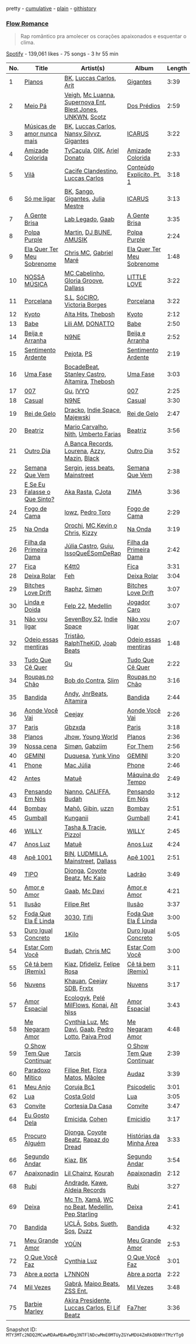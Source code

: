 pretty - [cumulative](/playlists/cumulative/37i9dQZF1DXaBt8AqnUnAs.md) - [plain](/playlists/plain/37i9dQZF1DXaBt8AqnUnAs) - [githistory](https://github.githistory.xyz/mackorone/spotify-playlist-archive/blob/main/playlists/plain/37i9dQZF1DXaBt8AqnUnAs)

### [Flow Romance](https://open.spotify.com/playlist/37i9dQZF1DXaBt8AqnUnAs)

> Rap romântico pra amolecer os corações apaixonados e esquentar o clima.

[Spotify](https://open.spotify.com/user/spotify) - 139,061 likes - 75 songs - 3 hr 55 min

| No. | Title | Artist(s) | Album | Length |
|---|---|---|---|---|
| 1 | [Planos](https://open.spotify.com/track/7eYEQnY6Lzh3Y8jSOt3xEF) | [BK](https://open.spotify.com/artist/1YOVBTvznjiDvtAj4ExHeo), [Luccas Carlos](https://open.spotify.com/artist/5WFFFHVqeVk5tLuYh2KjQy), [Arit](https://open.spotify.com/artist/4y2z9wsKIMNWZQXt343ZZS) | [Gigantes](https://open.spotify.com/album/4W2IL1NXpcbsYmGdAjeJGg) | 3:39 |
| 2 | [Meio Pá](https://open.spotify.com/track/7qDX7v5im9GW4Mf5WJu6y3) | [Veigh](https://open.spotify.com/artist/4YqwRbMLqGHRHLS1w2ZKse), [Mc Luanna](https://open.spotify.com/artist/6VpdTQWCRE01WVoEuby2a6), [Supernova Ent](https://open.spotify.com/artist/3prRKGJz16RRMRSIM97nHw), [Blest Jones](https://open.spotify.com/artist/58zckWmoqAOoqPtZggJ9OZ), [UNKWN](https://open.spotify.com/artist/1hKoauICyrx7JojasOI1EU), [Scotz](https://open.spotify.com/artist/2rb4yUz7taAlwIu5hobMv4) | [Dos Prédios](https://open.spotify.com/album/7ARyKbobUo0oE30Arwe67d) | 2:59 |
| 3 | [Músicas de amor nunca mais](https://open.spotify.com/track/6RgXU5moRK2kNovhLQV0Yq) | [BK](https://open.spotify.com/artist/1YOVBTvznjiDvtAj4ExHeo), [Luccas Carlos](https://open.spotify.com/artist/5WFFFHVqeVk5tLuYh2KjQy), [Nansy Silvvz](https://open.spotify.com/artist/2eKpDydKIHp3fkST2ZDB8s), [Gigantes](https://open.spotify.com/artist/6IRQqK4ODeABKC4kLRoiHe) | [ICARUS](https://open.spotify.com/album/4YxPiDQY2qbVb0tJHEhAxS) | 3:22 |
| 4 | [Amizade Colorida](https://open.spotify.com/track/5xvGmXJZyMQmvjjViYkFur) | [TyCaçula](https://open.spotify.com/artist/6Kttft2P91dY0WWBkcyuzp), [OIK](https://open.spotify.com/artist/1B5n6jsxvFldc6Nq8Wx8VJ), [Ariel Donato](https://open.spotify.com/artist/7H3XEvrS2PsNzM76MczgHJ) | [Amizade Colorida](https://open.spotify.com/album/7hznLbksGP4RpBEPGNAkd2) | 2:33 |
| 5 | [Vilã](https://open.spotify.com/track/6u7Z4HEvyBO8r0wWhgFEho) | [Cacife Clandestino](https://open.spotify.com/artist/2RKcy8YT2w2QYn0D7TjiIi), [Luccas Carlos](https://open.spotify.com/artist/5WFFFHVqeVk5tLuYh2KjQy) | [Conteúdo Explícito, Pt\. 1](https://open.spotify.com/album/1WoPJwd3VWWp2BU0f8tFz3) | 3:18 |
| 6 | [Só me ligar](https://open.spotify.com/track/31ySVMbs7U8LOuy7w4McR9) | [BK](https://open.spotify.com/artist/1YOVBTvznjiDvtAj4ExHeo), [Sango](https://open.spotify.com/artist/7e3FtKBIPLrIVm8g1FJMVg), [Gigantes](https://open.spotify.com/artist/6IRQqK4ODeABKC4kLRoiHe), [Julia Mestre](https://open.spotify.com/artist/1FnGKreDca8xq3juSi5hAE) | [ICARUS](https://open.spotify.com/album/4YxPiDQY2qbVb0tJHEhAxS) | 3:13 |
| 7 | [A Gente Brisa](https://open.spotify.com/track/1UmCtXyI4xCsTiyuZ92SgM) | [Lab Legado](https://open.spotify.com/artist/67gaNnayiWz4DzF4izQj1i), [Gaab](https://open.spotify.com/artist/2iK1rsbYstkSVn57M4s8ut) | [A Gente Brisa](https://open.spotify.com/album/69ijO5mr84PxDxlH9H6E4D) | 3:35 |
| 8 | [Polpa Purple](https://open.spotify.com/track/338ruJWh4eFFXth8zS3kMk) | [Martin](https://open.spotify.com/artist/72YwnRQOnQKDuPBLvaU8Uo), [DJ BUNE](https://open.spotify.com/artist/0cFkPerD9Of1QRBSyOx6cR), [AMUSIK](https://open.spotify.com/artist/48r1nXoaPXPSx1LoM0Rnzl) | [Polpa Purple](https://open.spotify.com/album/74W3c0cw9NaeG8H6nqUdUR) | 2:24 |
| 9 | [Ela Quer Ter Meu Sobrenome](https://open.spotify.com/track/1RqstZfFa7b2q51pr8Ww8s) | [Chris MC](https://open.spotify.com/artist/0obu7Om4zu9ahul5DI4JtY), [Gabriel Maré](https://open.spotify.com/artist/1biHMI6ghANuhdOWKRcwJL) | [Ela Quer Ter Meu Sobrenome](https://open.spotify.com/album/1voebdY5yCRnEhSeU6BUiY) | 1:48 |
| 10 | [NOSSA MÚSICA](https://open.spotify.com/track/1Q1d5yjdXpcedKFJR3p7Ir) | [MC Cabelinho](https://open.spotify.com/artist/1WQBwwssN6r8DSjUlkyUGW), [Gloria Groove](https://open.spotify.com/artist/7rXMvXRnWHaSwnVvPeUUfw), [Dallass](https://open.spotify.com/artist/4LAFtDzlQM89xov636hMVv) | [LITTLE LOVE](https://open.spotify.com/album/0YSpRv5TQFxz2im8ijEglV) | 3:22 |
| 11 | [Porcelana](https://open.spotify.com/track/7KF5WHohqVUMp0u2YERAxC) | [S.L](https://open.spotify.com/artist/1HL4XnqBcZ6tWwtBpuUC4P), [SóCIRO](https://open.spotify.com/artist/3rS2eMg4fwgs0ViHxkxuUz), [Victoria Borges](https://open.spotify.com/artist/14uWOhZulypuhHdd2yshm2) | [Porcelana](https://open.spotify.com/album/2UppKnGjN1wYqyvHIr4bCu) | 3:22 |
| 12 | [Kyoto](https://open.spotify.com/track/0Te9kCSKeaet7D6Y1yewiw) | [Alta Hits](https://open.spotify.com/artist/5gSCmAPeZWVeVIfW2i2Pyv), [Thebosh](https://open.spotify.com/artist/6NCFegwTfE1dbVEOPrAGxI) | [Kyoto](https://open.spotify.com/album/3wChJGLMZmHjWOALRqH1QZ) | 2:12 |
| 13 | [Babe](https://open.spotify.com/track/6kwxjtKTRxI4wC6aCRtKdc) | [Lili AM](https://open.spotify.com/artist/45IsqSgzBYXprOizrPgadw), [DONATTO](https://open.spotify.com/artist/60Weneae5YHv3X6F3pyZkQ) | [Babe](https://open.spotify.com/album/6dPEtY6LwZVgv81ibwXBRr) | 2:50 |
| 14 | [Beija e Arranha](https://open.spotify.com/track/1Oqz1CXHrofnUs4lL0fhLa) | [N9NE](https://open.spotify.com/artist/15alwx15s1tZ2Gl9zF6Abv) | [Beija e Arranha](https://open.spotify.com/album/2y8gYJ78u7TLa3iZaYxOV3) | 2:52 |
| 15 | [Sentimento Ardente](https://open.spotify.com/track/3tnD41SFomx83APz4KijCO) | [Pejota](https://open.spotify.com/artist/3W10YNoIzqgJymjc5ULDzu), [PS](https://open.spotify.com/artist/5iktjCeO7xYp63JGwmxP68) | [Sentimento Ardente](https://open.spotify.com/album/2Q5UQSzz1WuQ0B2F09G852) | 2:19 |
| 16 | [Uma Fase](https://open.spotify.com/track/6S3gyNari7dw45LUDIgHiY) | [BocadeBeat](https://open.spotify.com/artist/78Rzv5uXNUOB9WM3tl22bq), [Stanley Castro](https://open.spotify.com/artist/7LLv5yYIB0JNOIiYBeOGah), [Altamira](https://open.spotify.com/artist/12xPPAGu03vdZR3AmWNIxZ), [Thebosh](https://open.spotify.com/artist/6NCFegwTfE1dbVEOPrAGxI) | [Uma Fase](https://open.spotify.com/album/0HdAgsDoFN2G97R0QPqZmb) | 3:03 |
| 17 | [007](https://open.spotify.com/track/2njbBR4M1VvVgJkdeAu399) | [Gu](https://open.spotify.com/artist/08vwQJxPdhUyPBxT4Tf0cS), [IVYO](https://open.spotify.com/artist/3HbuQbAHMPwBb4mQyNllCa) | [007](https://open.spotify.com/album/6jOku5EvAp40xZO4vzZZek) | 2:25 |
| 18 | [Casual](https://open.spotify.com/track/6FFsKesuw6oJKJ0WACbpPn) | [N9NE](https://open.spotify.com/artist/15alwx15s1tZ2Gl9zF6Abv) | [Casual](https://open.spotify.com/album/6ACqA0GV9YblnMQPIS93Zu) | 3:30 |
| 19 | [Rei de Gelo](https://open.spotify.com/track/0qW5Y9jLq21f6FqqsSfaPD) | [Dracko](https://open.spotify.com/artist/6gOq16KSO2ORGiVS7yDZHY), [Indie Space](https://open.spotify.com/artist/0W1Rb8JlinMAExLtluwWxr), [Majewski](https://open.spotify.com/artist/7rddKaBLeToWjektrVnUCm) | [Rei de Gelo](https://open.spotify.com/album/1SiPQYbYRAgwGFjBVXtEHQ) | 2:47 |
| 20 | [Beatriz](https://open.spotify.com/track/3QwHCbCAfFmx0IuK6RSjGw) | [Mario Carvalho](https://open.spotify.com/artist/4OlnpVS0Klu05G7Lzt9z7N), [Nith](https://open.spotify.com/artist/3OZbEO1ofELMzNrleV5Umb), [Umberto Farias](https://open.spotify.com/artist/492gqhw68fQQLpz0QVpbmz) | [Beatriz](https://open.spotify.com/album/4BmL8fybONwICkAbbzQwBP) | 3:56 |
| 21 | [Outro Dia](https://open.spotify.com/track/10cGYECUNpFbVCZUMLGP5r) | [A Banca Records](https://open.spotify.com/artist/0Do6bAo2kcVLp7ekzypskJ), [Lourena](https://open.spotify.com/artist/3jLj1sAQaEpLpktyJmyGIh), [Azzy](https://open.spotify.com/artist/1uf8uSErmKc3JVtmjVBZ83), [Mazin](https://open.spotify.com/artist/7HfzPKhDGOQMVTbRrDY8Te), [Black](https://open.spotify.com/artist/2UzbrOSDiSjcLFN8wZ4bz2) | [Outro Dia](https://open.spotify.com/album/4OpLG18GdHYN3FamTxiP5o) | 3:52 |
| 22 | [Semana Que Vem](https://open.spotify.com/track/545IGh8s0x4tniaiBLHL6t) | [Sergin](https://open.spotify.com/artist/45lMcW3J9GBxK5zdc6bOlW), [jess beats](https://open.spotify.com/artist/7uskxjQtkzfiqHCNIIv3gD), [Mainstreet](https://open.spotify.com/artist/25XJqeReVV38w0tR04GGBd) | [Semana Que Vem](https://open.spotify.com/album/0PNPJgvlQ02inKikpj3dJf) | 2:38 |
| 23 | [E Se Eu Falasse o Que Sinto?](https://open.spotify.com/track/68WBThXJjEP9XyzFHppAdX) | [Aka Rasta](https://open.spotify.com/artist/1beK7BpUs2hTagfzLUb1HB), [CJota](https://open.spotify.com/artist/5qvphJwi72TG198xn5VVYH) | [ZIMA](https://open.spotify.com/album/2jTUSGIQ6bUClribNqzoTf) | 3:36 |
| 24 | [Fogo de Cama](https://open.spotify.com/track/6998l50tOJbGCzzidvT6HU) | [lowz](https://open.spotify.com/artist/03t6CvukafsNbQU1OD2n3q), [Pedro Toro](https://open.spotify.com/artist/2FHYFId438DDYQT3crCjvf) | [Fogo de Cama](https://open.spotify.com/album/1leLZDQu9XTBYnCx1CqrLN) | 2:29 |
| 25 | [Na Onda](https://open.spotify.com/track/0yNT55PxVoLMHb75JaF2s0) | [Orochi](https://open.spotify.com/artist/3rfM2cGqF6DB0kUyytMkXx), [MC Kevin o Chris](https://open.spotify.com/artist/2UMj7NCbuqy1yUZmiSYGjJ), [Kizzy](https://open.spotify.com/artist/2NMYOlZHIEsSq7pp5jBjic) | [Na Onda](https://open.spotify.com/album/3Vj7xdxkZg832MNCRvongO) | 3:19 |
| 26 | [Filha da Primeira Dama](https://open.spotify.com/track/1ys92qqJhLRgD3jaTPCfs2) | [Júlia Castro](https://open.spotify.com/artist/0erBEEMgeNCyNWxbV462iH), [Guiu](https://open.spotify.com/artist/4Ll7ZvCVTwveULVP2Ze0px), [IssoQueÉSomDeRap](https://open.spotify.com/artist/43DrL9cHm49HEwg85idE2c) | [Filha da Primeira Dama](https://open.spotify.com/album/08WzAYR9WHtIJUnNCcfvtj) | 2:42 |
| 27 | [Fica](https://open.spotify.com/track/5XoCHhUCrv2seffIGVzJ3x) | [K4tt0](https://open.spotify.com/artist/5YpokbwUkNnmqyKVJiO2E3) | [Fica](https://open.spotify.com/album/4ms8gh4HzAV6LLWSfMB6jO) | 3:31 |
| 28 | [Deixa Rolar](https://open.spotify.com/track/4FDp39kZIKmTFPbk3H1Yyj) | [Feh](https://open.spotify.com/artist/3bMQmsnuvak2a7fOQagiCP) | [Deixa Rolar](https://open.spotify.com/album/2rKnz0qzTwOIj9xoXbdc6e) | 3:04 |
| 29 | [Bitches Love Drift](https://open.spotify.com/track/4EV9GgS6sclpSM1uEQOLAe) | [Raphz](https://open.spotify.com/artist/4rZlMMcqyacZ9K3cHdSPff), [Simøn](https://open.spotify.com/artist/6KYSq6KA65FmCpiu0CP7bA) | [Bitches Love Drift](https://open.spotify.com/album/6sI6xaEkXWnrdhHVPTy3sq) | 3:07 |
| 30 | [Linda e Doida](https://open.spotify.com/track/2YyXU2abqxPVHOLwHh82hw) | [Felp 22](https://open.spotify.com/artist/56IPf5d631ccKOTmo8RFHK), [Medellin](https://open.spotify.com/artist/06zC1Z0YDLeWPBLIEAkswh) | [Jogador Caro](https://open.spotify.com/album/0f4FxrXUKmE3fW1ZpHodQ4) | 3:07 |
| 31 | [Não vou ligar](https://open.spotify.com/track/2VIsoRklgdGgjcIbC48XZy) | [SevenBoy S2](https://open.spotify.com/artist/1FP2bJmYzpybBJcVADrfDf), [Indie Space](https://open.spotify.com/artist/0W1Rb8JlinMAExLtluwWxr) | [Não vou ligar](https://open.spotify.com/album/5t6U7eyQPn7au3b8gcYYR5) | 2:07 |
| 32 | [Odeio essas mentiras](https://open.spotify.com/track/7xJ11ysIukKgx2OHrwij01) | [Tristão](https://open.spotify.com/artist/4VYCiHxylPSMQEa9KlTJHH), [RalphTheKiD](https://open.spotify.com/artist/6Hmszyqw2GWY3X0yt0k1lw), [Joab Beats](https://open.spotify.com/artist/26B7Vxj9wBzF8wsDTK6IHh) | [Odeio essas mentiras](https://open.spotify.com/album/2nfK3xCUQ88ix9MaaRZPM7) | 1:48 |
| 33 | [Tudo Que Cê Quer](https://open.spotify.com/track/3owVuCE1JenyUfQxP5JHDt) | [Gu](https://open.spotify.com/artist/08vwQJxPdhUyPBxT4Tf0cS) | [Tudo Que Cê Quer](https://open.spotify.com/album/3K2MLjC4hP6aXFtumBbZ2O) | 2:22 |
| 34 | [Roupas no Chão](https://open.spotify.com/track/3qE9OsjCqqqoPt37gteH7c) | [Bob do Contra](https://open.spotify.com/artist/4DITWCDQL8b3VZTBYpNDR9), [Slim](https://open.spotify.com/artist/11pesIvjRGgS7uZoRmcNRW) | [Roupas no Chão](https://open.spotify.com/album/1JteEifcbCQHecG2OKq2Dx) | 3:16 |
| 35 | [Bandida](https://open.spotify.com/track/4fIvS3ICO3hBNgExxAFnpr) | [Andy](https://open.spotify.com/artist/3IHfZEC6zpFC24Ox8T8Q3G), [JnrBeats](https://open.spotify.com/artist/6XDB7IrLqvgRgI0ZrQ9hqt), [Altamira](https://open.spotify.com/artist/12xPPAGu03vdZR3AmWNIxZ) | [Bandida](https://open.spotify.com/album/5o7PFqgE2pdaZDM1BCoVfu) | 2:44 |
| 36 | [Aonde Você Vai](https://open.spotify.com/track/6FDnM5lgZhrReSaG1BdMe6) | [Ceejay](https://open.spotify.com/artist/153LZ8U45hIJBW9o1yu7sG) | [Aonde Você Vai](https://open.spotify.com/album/5uHk8W5iA4Qlo2u4dd3snP) | 2:26 |
| 37 | [Paris](https://open.spotify.com/track/6elpDIHMkVz82eRatb9tsj) | [Gbzxda](https://open.spotify.com/artist/0FqJvK48dvsnQudqvrfix1) | [Paris](https://open.spotify.com/album/62XZI52lD7pUCTztlLrK44) | 3:18 |
| 38 | [Planos](https://open.spotify.com/track/1aUFFFit7FQrtDetTz5aOZ) | [Jhow](https://open.spotify.com/artist/53lrUpwDAdUp9ix7Xotwgy), [Young World](https://open.spotify.com/artist/3xryEc7ue6lV1kr3dp5PXY) | [Planos](https://open.spotify.com/album/2oD4ArW9n7hJm8LFgGbYSB) | 2:36 |
| 39 | [Nossa cena](https://open.spotify.com/track/4hwHj34DXGqKvRkU3IWRwz) | [Simøn](https://open.spotify.com/artist/6KYSq6KA65FmCpiu0CP7bA), [Gabziim](https://open.spotify.com/artist/7BWtfkxYpBQaca6WNohCQ6) | [For Them](https://open.spotify.com/album/7zphW3RhS13Rrpz7FfPUaP) | 2:56 |
| 40 | [GEMINI](https://open.spotify.com/track/1vrkzEsrowxRKGaj4eiMsF) | [Duquesa](https://open.spotify.com/artist/1JlC6XG7lkwT6GzgQB9xOx), [Yunk Vino](https://open.spotify.com/artist/460m2YG30duLCuHwFdiLgX) | [GEMINI](https://open.spotify.com/album/1HnkY3D40gemQBmZ9azWX2) | 3:20 |
| 41 | [Phone](https://open.spotify.com/track/4MLf65UBiNnLtqBhlliNyM) | [Mac Júlia](https://open.spotify.com/artist/0xXEI1dXDaCOmkIPNYtPWF) | [Phone](https://open.spotify.com/album/2bPSxJj209g3KOyyA44RPL) | 2:46 |
| 42 | [Antes](https://open.spotify.com/track/2XymTaHTrQWDEuSyhfZvqF) | [Matuê](https://open.spotify.com/artist/5nP8x4uEFjAAmDzwOEc9b8) | [Máquina do Tempo](https://open.spotify.com/album/6ehm0SMBBoSxH8oSrFXre6) | 2:49 |
| 43 | [Pensando Em Nós](https://open.spotify.com/track/1AjW8I8Em6yW7RHtZPygIR) | [Nanno](https://open.spotify.com/artist/4UnPlU7ZiB5msWRpEDYsP3), [CALIFFA](https://open.spotify.com/artist/1PSbZri8ZpIcScw1WFMzjD), [Budah](https://open.spotify.com/artist/08zSkHjCY3ypH4gdBVHWgO) | [Pensando Em Nós](https://open.spotify.com/album/4rSPgWnwW140FHy2qR9RSd) | 3:12 |
| 44 | [Bombay](https://open.spotify.com/track/5dq7Ukc63AiAsC4Y9cBpJP) | [Mahô](https://open.spotify.com/artist/5B51c89els1SziVjz1WlLF), [Gibin](https://open.spotify.com/artist/7lC3tO6g2CQhlN0yeDVLDM), [uzzn](https://open.spotify.com/artist/67MmjOmWtHtGANmzJlnvAC) | [Bombay](https://open.spotify.com/album/2HK7NYlKLW42yyRY6I6PYI) | 2:51 |
| 45 | [Gumball](https://open.spotify.com/track/3CegdOeCCPTW9vP2KLb10w) | [Kunganii](https://open.spotify.com/artist/6Q52y6Y1JkSEMPnFSd5nlv) | [Gumball](https://open.spotify.com/album/3cXNC67o6QAYFzwo86RvVd) | 2:41 |
| 46 | [WILLY](https://open.spotify.com/track/2nmfojpIbGRmDa2UCfddYW) | [Tasha & Tracie](https://open.spotify.com/artist/5Gv1C1LY8pWiYcfcdjSNMT), [Pizzol](https://open.spotify.com/artist/1LvxqCO8GOAKkDzDOXfrAK) | [WILLY](https://open.spotify.com/album/5voxHC8bWiqFAw4toUcsZs) | 2:45 |
| 47 | [Anos Luz](https://open.spotify.com/track/0GYPcKDlsb8WEtJkkKdtgH) | [Matuê](https://open.spotify.com/artist/5nP8x4uEFjAAmDzwOEc9b8) | [Anos Luz](https://open.spotify.com/album/2NtkW7FT1VdKVjGXhLKp9k) | 4:24 |
| 48 | [Apê 1001](https://open.spotify.com/track/3q6ZCGgFDIVCJQ5XG4JTL2) | [BIN](https://open.spotify.com/artist/1WXbiUMl1AT9Inb619xPUg), [LUDMILLA](https://open.spotify.com/artist/3CDoRporvSjdzTrm99a3gi), [Mainstreet](https://open.spotify.com/artist/25XJqeReVV38w0tR04GGBd), [Dallass](https://open.spotify.com/artist/4LAFtDzlQM89xov636hMVv) | [Apê 1001](https://open.spotify.com/album/1YBdcdUHmr5q2yrUf7ARYV) | 2:51 |
| 49 | [TIPO](https://open.spotify.com/track/3kGLn0fgxyVxLqW5Vv9B8U) | [Djonga](https://open.spotify.com/artist/204IwDdaHE4ymGk9Kya2pY), [Coyote Beatz](https://open.spotify.com/artist/2PhFsxtwCQLS3e9SJwDN3j), [Mc Kaio](https://open.spotify.com/artist/34ZgtjHC9aNCr5ZTUs7bzx) | [Ladrão](https://open.spotify.com/album/4bVYzv8uj0wanD6BdwmdwM) | 3:49 |
| 50 | [Amor e Amor](https://open.spotify.com/track/7ipamaL0uwje5dSNejTwPb) | [Gaab](https://open.spotify.com/artist/2iK1rsbYstkSVn57M4s8ut), [Mc Davi](https://open.spotify.com/artist/1cYhx7ZOhYoVmnDPb9KMwo) | [Amor e Amor](https://open.spotify.com/album/3BnaBNbNVXpRv6sO1lpQIe) | 4:21 |
| 51 | [Ilusão](https://open.spotify.com/track/3QpkDyuXdjxhIyLyKtyC6O) | [Filipe Ret](https://open.spotify.com/artist/7gJN8W0589FisSYJS17K54) | [Ilusão](https://open.spotify.com/album/06ZRaFS4lY8dQQXTYrAlOZ) | 3:37 |
| 52 | [Foda Que Ela É Linda](https://open.spotify.com/track/0rHct5QPUUlNEQml8GfglW) | [3030](https://open.spotify.com/artist/3OHpci0ruhvaMv9F795LR5), [Tifli](https://open.spotify.com/artist/0ldh1JBzb2SEDjaqFP5Y8h) | [Foda Que Ela É Linda](https://open.spotify.com/album/2GI9HmLvO1YkC15IIrVXCW) | 3:00 |
| 53 | [Duro Igual Concreto](https://open.spotify.com/track/1BuSbqff6EcL8gkdkjaB63) | [1Kilo](https://open.spotify.com/artist/6E2st8OqIaS7PU5gj95FSE) | [Duro Igual Concreto](https://open.spotify.com/album/0E7M1yBHV0BBBHKuQXrArp) | 5:05 |
| 54 | [Estar Com Você](https://open.spotify.com/track/5DVf59dCoK2ch5O3gHZ7My) | [Budah](https://open.spotify.com/artist/08zSkHjCY3ypH4gdBVHWgO), [Chris MC](https://open.spotify.com/artist/0obu7Om4zu9ahul5DI4JtY) | [Estar Com Você](https://open.spotify.com/album/1WnIusPTevmx5n0uJ6CJTk) | 3:00 |
| 55 | [Cê tá bem \(Remix\)](https://open.spotify.com/track/5WZ5MJyJTUgPC0oSVRzxHX) | [Kiaz](https://open.spotify.com/artist/6Ae0wz09vBFYZXJ2bJAKUl), [Dfideliz](https://open.spotify.com/artist/0oNOkdVXXFaWC9tPb7Ol10), [Felipe Rosa](https://open.spotify.com/artist/3de56pt399CWcGlNa7kB5N) | [Cê tá bem \(Remix\)](https://open.spotify.com/album/59XmINGEHdizIVZLyz5NVD) | 3:11 |
| 56 | [Nuvens](https://open.spotify.com/track/0iAOW4OvdJ851fMsBetwDg) | [Khauan](https://open.spotify.com/artist/7nbtGMD04rSRQSFwTZrPfx), [Ceejay SDB](https://open.spotify.com/artist/3GYBSj5XeeGqWbgOLIXQn9), [Frxtx](https://open.spotify.com/artist/44NQMnUQrjIlbQZILjcj45) | [Nuvens](https://open.spotify.com/album/3CONsQp5OceeRQ4yVmDP0M) | 3:17 |
| 57 | [Amor Espacial](https://open.spotify.com/track/0wcUKYS8PIpaYIVsQZsmmf) | [Ecologyk](https://open.spotify.com/artist/1mohmQWtxDNZcBGkfxG4eW), [Pelé MilFlows](https://open.spotify.com/artist/4WbHbolEKZIhnkO2xv2Lm0), [Konai](https://open.spotify.com/artist/12YpLBd0FvDYA0c4nsaxFp), [Alt Niss](https://open.spotify.com/artist/4UKDR0VnScWEJFCmtdEjC6) | [Amor Espacial](https://open.spotify.com/album/5XZhBHLbBp1xUwmz5A86rJ) | 3:43 |
| 58 | [Me Negaram Amor](https://open.spotify.com/track/4oH03lpFiysmcWex1AyddD) | [Cynthia Luz](https://open.spotify.com/artist/0QHGCPmM4UgeNvrNPntSlu), [Mc Davi](https://open.spotify.com/artist/1cYhx7ZOhYoVmnDPb9KMwo), [Gaab](https://open.spotify.com/artist/2iK1rsbYstkSVn57M4s8ut), [Pedro Lotto](https://open.spotify.com/artist/23ot0eI6ByBW6LrlBfr2bm), [Paiva Prod](https://open.spotify.com/artist/1T0F05F7TEo6QYr4vtGJdb) | [Me Negaram Amor](https://open.spotify.com/album/6vgTioni6TWucdoT33BuV7) | 4:48 |
| 59 | [O Show Tem Que Continuar](https://open.spotify.com/track/7pkEYbWOeET1BI3SQ76XsH) | [Tarcis](https://open.spotify.com/artist/2qb3anjfE3Rmn5edv2ULzg) | [O Show Tem Que Continuar](https://open.spotify.com/album/1fxxfFbWZIdRsKybeAmLTu) | 2:39 |
| 60 | [Paradoxo Mítico](https://open.spotify.com/track/4m1V2JVYzrfUuJrVY8n5MS) | [Filipe Ret](https://open.spotify.com/artist/7gJN8W0589FisSYJS17K54), [Flora Matos](https://open.spotify.com/artist/5Znx4PG5UsUitigaJnmZX3), [Mãolee](https://open.spotify.com/artist/72aE07MxpePfCELo4vGZcK) | [Audaz](https://open.spotify.com/album/5qRuTVCxtZJ1HK0mdIUSAa) | 3:39 |
| 61 | [Meu Anjo](https://open.spotify.com/track/1pUY5SWkkMGnUxQyMTCS7v) | [Coruja Bc1](https://open.spotify.com/artist/6mw0OyFqwxCOmz1v3W3htO) | [Psicodelic](https://open.spotify.com/album/1JucoWh60Db48VQ8frRMiR) | 3:01 |
| 62 | [Lua](https://open.spotify.com/track/6dv0kYjuj6YjSHm4y1GPYU) | [Costa Gold](https://open.spotify.com/artist/7q1aEytv83jXNECmyaMhgn) | [Lua](https://open.spotify.com/album/7hG5lVX3IIk4NzL3Jhw8Es) | 3:05 |
| 63 | [Convite](https://open.spotify.com/track/1LWGL9Clf8rzbvgr2mXHCB) | [Cortesia Da Casa](https://open.spotify.com/artist/4DdazUhIad0cymOHGifQO6) | [Convite](https://open.spotify.com/album/4iax4ep3hIh3q5YesIiqdv) | 3:47 |
| 64 | [Eu Gosto Dela](https://open.spotify.com/track/5yqbISO0lUFwY3wdrLgiR0) | [Emicida](https://open.spotify.com/artist/2d9LRvQJnAXRijqIJDDs2K), [Cohen](https://open.spotify.com/artist/6YANUKWAHOVnWhG0wnvm2M) | [Emicidio](https://open.spotify.com/album/1xTiVYWuLx7GkZN9NLRVEs) | 3:17 |
| 65 | [Procuro Alguém](https://open.spotify.com/track/0iCOIAN5PaXnATuKkzTVNx) | [Djonga](https://open.spotify.com/artist/204IwDdaHE4ymGk9Kya2pY), [Coyote Beatz](https://open.spotify.com/artist/2PhFsxtwCQLS3e9SJwDN3j), [Rapaz do Dread](https://open.spotify.com/artist/4AUugyBbC7wnwh6zF2kg5B) | [Histórias da Minha Área](https://open.spotify.com/album/3dCALWYm5dnvz0SS8kRi2k) | 3:33 |
| 66 | [Segundo Andar](https://open.spotify.com/track/1yCRKdKQzfT0Yc8bQU35OF) | [Kiaz](https://open.spotify.com/artist/6Ae0wz09vBFYZXJ2bJAKUl), [BK](https://open.spotify.com/artist/1YOVBTvznjiDvtAj4ExHeo) | [Segundo Andar](https://open.spotify.com/album/4nm7SKKXzMr6p098vzJOKh) | 3:54 |
| 67 | [Apaixonadin](https://open.spotify.com/track/0rocmkucHNcpgoClAQNlWu) | [Lil Chainz](https://open.spotify.com/artist/6LRVpC7lJ4IYrPNeAiylYB), [Kourah](https://open.spotify.com/artist/0ZZjUA7WDQGjBN416iSBae) | [Apaixonadin](https://open.spotify.com/album/4XCSej2LVgk2PWNvVIXZtJ) | 2:12 |
| 68 | [Rubi](https://open.spotify.com/track/1YumR6MJyfkoHarpg2oL19) | [Andrade](https://open.spotify.com/artist/2R5AqLTQob9ojaJVg26TDQ), [Kawe](https://open.spotify.com/artist/1TYJOhNSxMOODWiDVhuyZb), [Aldeia Records](https://open.spotify.com/artist/5q9yc7RScObCN016xvstXM) | [Rubi](https://open.spotify.com/album/2lf9zogvZ4DKBWomGkoisi) | 3:27 |
| 69 | [Deixa](https://open.spotify.com/track/4zZ2rPOa8itw3VuusVSicv) | [Mc Th](https://open.spotify.com/artist/0bg3fNpRQgZTCAg3Bseyly), [Xamã](https://open.spotify.com/artist/5YwzDz4RJfTiMHS4tdR5Lf), [WC no Beat](https://open.spotify.com/artist/2QjS2N6sORI7H4qbf6xitS), [Medellin](https://open.spotify.com/artist/06zC1Z0YDLeWPBLIEAkswh), [Pep Starling](https://open.spotify.com/artist/2OKT3UlyCvDefb14iq4E71) | [Deixa](https://open.spotify.com/album/3D9D1yVykWFsUZI1JzRwqM) | 2:41 |
| 70 | [Bandida](https://open.spotify.com/track/4S5PgR1MoE3nnVJHHtm0GL) | [UCLÃ](https://open.spotify.com/artist/4zP89WNloauEX8v8JdZbxP), [Sobs](https://open.spotify.com/artist/0zuan1WYTIhlisigYXsqY9), [Sueth](https://open.spotify.com/artist/4ZyBq7WEL7d2dDH0BkVDPX), [Sos](https://open.spotify.com/artist/01y0qj3pkC0Fw07YLnKsvK), [Duzz](https://open.spotify.com/artist/4oPnjkJcLqOim9KJxvIYMz) | [Bandida](https://open.spotify.com/album/0hMR7bGDhFgCLWbUfN4XPD) | 4:32 |
| 71 | [Meu Grande Amor](https://open.spotify.com/track/5L6W7DKPFucGLTvMurMP3n) | [YOÙN](https://open.spotify.com/artist/42nEiwAAE2ypWbygM9iyJi) | [Meu Grande Amor](https://open.spotify.com/album/2QgDyZ9WrVxj6BJKmOFejU) | 2:53 |
| 72 | [O Que Você Faz](https://open.spotify.com/track/3HTyLPUwl9e2gUp6Ewgd7e) | [Cynthia Luz](https://open.spotify.com/artist/0QHGCPmM4UgeNvrNPntSlu) | [O Que Você Faz](https://open.spotify.com/album/3nVHkr0UYH2LIGvNzkazNd) | 3:01 |
| 73 | [Abre a porta](https://open.spotify.com/track/4ispiK8sx7pBgNlYjXunZm) | [L7NNON](https://open.spotify.com/artist/0JjPiLQNgAFaEkwoy56B1C) | [Abre a porta](https://open.spotify.com/album/6gsClmogCvPBWKy5JeaDxd) | 2:22 |
| 74 | [Mil Vezes](https://open.spotify.com/track/0bxeaDbEOFn4ljflfOkBUK) | [Gabrá](https://open.spotify.com/artist/5wfYCqurlk6LzsqINa2Gy3), [Maipo Beats](https://open.spotify.com/artist/63BTHXg5UTtmmAiAGc0fQx), [ZSS Ent.](https://open.spotify.com/artist/1L7rw4mLVQFgIkknFHkk47) | [Mil Vezes](https://open.spotify.com/album/6J8oqkGDyaMpBt6ji1BOnq) | 3:48 |
| 75 | [Barbie Marley](https://open.spotify.com/track/58IVw28EnEMYwMwBg4bm9R) | [Akira Presidente](https://open.spotify.com/artist/6ZnwtQznVleZpEkQINdyfG), [Luccas Carlos](https://open.spotify.com/artist/5WFFFHVqeVk5tLuYh2KjQy), [El Lif Beatz](https://open.spotify.com/artist/0HBQtIkqXtoKagoPOgxK8k) | [Fa7her](https://open.spotify.com/album/0M40ouy3DGERXGiMffJR15) | 3:36 |

Snapshot ID: `MTY3MTc2NDQ2MCwwMDAwMDAwMDg3NTFlNDcwMmE0MTUyZGYwMDU4ZmRkODNhYTMzYTg0`
